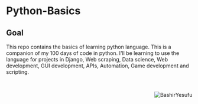 # Python-Basics

## Goal
This repo contains the basics of learning python language. This is a companion of my 100 days of code in python. I'll be learning to use the language for projects in Django, Web scraping, Data science, Web development, GUI development, APIs, Automation, Game development and scripting. 

</br>

<p align="right"> <img src="https://github-readme-stats.vercel.app/api?username=BashirYesufu&show_icons=true&theme=gotham" alt="BashirYesufu" />
